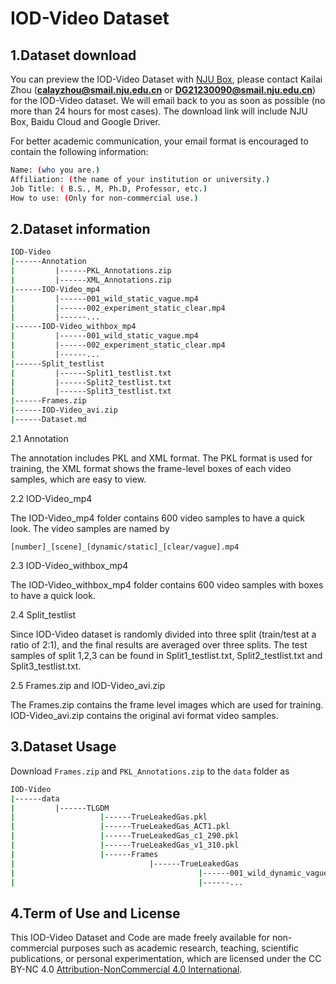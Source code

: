 # IOD-Video Dataset

## 1.Dataset download
You can preview the IOD-Video Dataset with [NJU Box](https://box.nju.edu.cn/d/654f74926166482fa569/), please contact Kailai Zhou (**calayzhou@smail.nju.edu.cn** or **DG21230090@smail.nju.edu.cn**) for the IOD-Video dataset. We will email back
to you as soon as possible (no more than 24 hours for most cases). The download link will include NJU Box, Baidu Cloud and Google Driver.

For better academic communication, your email format is encouraged to contain the following information:

```bash
Name: (who you are.)
Affiliation: (the name of your institution or university.)
Job Title: ( B.S., M, Ph.D, Professor, etc.)
How to use: (Only for non-commercial use.)
```

## 2.Dataset information
```bash
IOD-Video
|------Annotation
|         |------PKL_Annotations.zip
|         |------XML_Annotations.zip
|------IOD-Video_mp4
|         |------001_wild_static_vague.mp4
|         |------002_experiment_static_clear.mp4
|         |------...
|------IOD-Video_withbox_mp4
|         |------001_wild_static_vague.mp4
|         |------002_experiment_static_clear.mp4
|         |------...
|------Split_testlist
|         |------Split1_testlist.txt
|         |------Split2_testlist.txt
|         |------Split3_testlist.txt
|------Frames.zip
|------IOD-Video_avi.zip
|------Dataset.md
```
2.1 Annotation

The annotation includes PKL and XML format. The PKL format is used for training, the XML format shows the
frame-level boxes of each video samples, which are easy to view.

2.2 IOD-Video_mp4

The IOD-Video_mp4 folder contains 600 video samples to have a quick look.
The video samples are named by 
```
[number]_[scene]_[dynamic/static]_[clear/vague].mp4
```
2.3 IOD-Video_withbox_mp4

The IOD-Video_withbox_mp4 folder contains 600 video samples with boxes to have a quick look.

2.4 Split_testlist

Since IOD-Video dataset is randomly divided into three split (train/test at a ratio of 2:1), and the final 
results are averaged over three splits. The test samples of split 1,2,3 can be found in Split1_testlist.txt, Split2_testlist.txt and Split3_testlist.txt. 

2.5 Frames.zip and IOD-Video_avi.zip

The Frames.zip contains the frame level images which are used for training. IOD-Video_avi.zip contains the original avi format video samples.

## 3.Dataset Usage
Download `Frames.zip` and `PKL_Annotations.zip` to the `data` folder as
```bash
IOD-Video
|------data
|         |------TLGDM
|                   |------TrueLeakedGas.pkl
|                   |------TrueLeakedGas_ACT1.pkl
|                   |------TrueLeakedGas_c1_290.pkl
|                   |------TrueLeakedGas_v1_310.pkl
|                   |------Frames
|                              |------TrueLeakedGas
|                                         |------001_wild_dynamic_vague
|                                         |------...
```


## 4.Term of Use and License

This IOD-Video Dataset and Code are made freely available for non-commercial purposes such as academic research, teaching, scientific publications, or personal experimentation, which are licensed under the CC BY-NC 4.0 [Attribution-NonCommercial 4.0 International](https://creativecommons.org/licenses/by-nc/4.0/legalcode).

